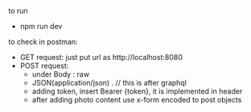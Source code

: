 to run

- npm run dev


to check in postman:
- GET request: just put url as http://localhost:8080
- POST request:
    - under Body : raw
    - JSON(application/json) .  // this is after graphql
    - adding token, insert Bearer {token}, it is implemented in header
    - after adding photo content use x-form encoded to post objects